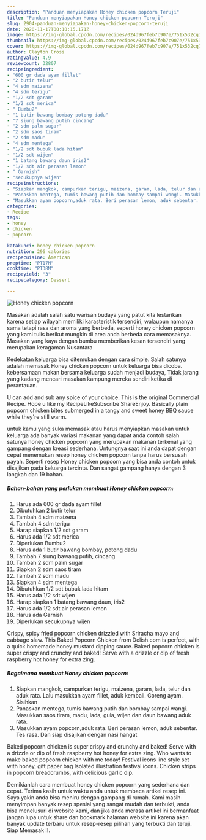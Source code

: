 ```yaml
---
description: "Panduan menyiapakan Honey chicken popcorn Teruji"
title: "Panduan menyiapakan Honey chicken popcorn Teruji"
slug: 2904-panduan-menyiapakan-honey-chicken-popcorn-teruji
date: 2020-11-17T00:10:15.171Z
image: https://img-global.cpcdn.com/recipes/024d967feb7c907e/751x532cq70/honey-chicken-popcorn-foto-resep-utama.jpg
thumbnail: https://img-global.cpcdn.com/recipes/024d967feb7c907e/751x532cq70/honey-chicken-popcorn-foto-resep-utama.jpg
cover: https://img-global.cpcdn.com/recipes/024d967feb7c907e/751x532cq70/honey-chicken-popcorn-foto-resep-utama.jpg
author: Clayton Cross
ratingvalue: 4.9
reviewcount: 32807
recipeingredient:
- "600 gr dada ayam fillet"
- "2 butir telur"
- "4 sdm maizena"
- "4 sdm terigu"
- "1/2 sdt garam"
- "1/2 sdt merica"
- " Bumbu2"
- "1 butir bawang bombay potong dadu"
- "7 siung bawang putih cincang"
- "2 sdm palm sugar"
- "2 sdm saos tiram"
- "2 sdm madu"
- "4 sdm mentega"
- "1/2 sdt bubuk lada hitam"
- "1/2 sdt wijen"
- "1 batang bawang daun iris2"
- "1/2 sdt air perasan lemon"
- " Garnish"
- "secukupnya wijen"
recipeinstructions:
- "Siapkan mangkok, campurkan terigu, maizena, garam, lada, telur dan aduk rata. Lalu masukkan ayam fillet, aduk kembali. Goreng ayam. Sisihkan"
- "Panaskan mentega, tumis bawang putih dan bombay sampai wangi. Masukkan saos tiram, madu, lada, gula, wijen dan daun bawang aduk rata."
- "Masukkan ayam popcorn,aduk rata. Beri perasan lemon, aduk sebentar. Tes rasa. Dan siap disajikan dengan nasi hangat"
categories:
- Recipe
tags:
- honey
- chicken
- popcorn

katakunci: honey chicken popcorn 
nutrition: 296 calories
recipecuisine: American
preptime: "PT17M"
cooktime: "PT38M"
recipeyield: "3"
recipecategory: Dessert

---
```



![Honey chicken popcorn](https://img-global.cpcdn.com/recipes/024d967feb7c907e/751x532cq70/honey-chicken-popcorn-foto-resep-utama.jpg)

Masakan adalah salah satu warisan budaya yang patut kita lestarikan karena setiap wilayah memiliki karasteristik tersendiri, walaupun namanya sama tetapi rasa dan aroma yang berbeda, seperti honey chicken popcorn yang kami tulis berikut mungkin di area anda berbeda cara memasaknya. Masakan yang kaya dengan bumbu memberikan kesan tersendiri yang merupakan keragaman Nusantara

Kedekatan keluarga bisa ditemukan dengan cara simple. Salah satunya adalah memasak Honey chicken popcorn untuk keluarga bisa dicoba. kebersamaan makan bersama keluarga sudah menjadi budaya, Tidak jarang yang kadang mencari masakan kampung mereka sendiri ketika di perantauan.

U can add and sub any spice of your choice. This is the original Commercial Recipe. Hope u like my RecipeLikeSubscribe ShareEnjoy. Basically plain popcorn chicken bites submerged in a tangy and sweet honey BBQ sauce while they&#39;re still warm.

untuk kamu yang suka memasak atau harus menyiapkan masakan untuk keluarga ada banyak variasi makanan yang dapat anda contoh salah satunya honey chicken popcorn yang merupakan makanan terkenal yang gampang dengan kreasi sederhana. Untungnya saat ini anda dapat dengan cepat menemukan resep honey chicken popcorn tanpa harus bersusah payah.
Seperti resep Honey chicken popcorn yang bisa anda contoh untuk disajikan pada keluarga tercinta. Dan sangat gampang hanya dengan 3 langkah dan 19 bahan.


<!--inarticleads1-->

##### Bahan-bahan yang perlukan membuat Honey chicken popcorn:

1. Harus ada 600 gr dada ayam fillet
1. Dibutuhkan 2 butir telur
1. Tambah 4 sdm maizena
1. Tambah 4 sdm terigu
1. Harap siapkan 1/2 sdt garam
1. Harus ada 1/2 sdt merica
1. Diperlukan  Bumbu2
1. Harus ada 1 butir bawang bombay, potong dadu
1. Tambah 7 siung bawang putih, cincang
1. Tambah 2 sdm palm sugar
1. Siapkan 2 sdm saos tiram
1. Tambah 2 sdm madu
1. Siapkan 4 sdm mentega
1. Dibutuhkan 1/2 sdt bubuk lada hitam
1. Harus ada 1/2 sdt wijen
1. Harap siapkan 1 batang bawang daun, iris2
1. Harus ada 1/2 sdt air perasan lemon
1. Harus ada  Garnish
1. Diperlukan secukupnya wijen


Crispy, spicy fried popcorn chicken drizzled with Sriracha mayo and cabbage slaw. This Baked Popcorn Chicken from Delish.com is perfect, with a quick homemade honey mustard dipping sauce. Baked popcorn chicken is super crispy and crunchy and baked! Serve with a drizzle or dip of fresh raspberry hot honey for extra zing. 

<!--inarticleads2-->

##### Bagaimana membuat  Honey chicken popcorn:

1. Siapkan mangkok, campurkan terigu, maizena, garam, lada, telur dan aduk rata. Lalu masukkan ayam fillet, aduk kembali. Goreng ayam. Sisihkan
1. Panaskan mentega, tumis bawang putih dan bombay sampai wangi. Masukkan saos tiram, madu, lada, gula, wijen dan daun bawang aduk rata.
1. Masukkan ayam popcorn,aduk rata. Beri perasan lemon, aduk sebentar. Tes rasa. Dan siap disajikan dengan nasi hangat


Baked popcorn chicken is super crispy and crunchy and baked! Serve with a drizzle or dip of fresh raspberry hot honey for extra zing. Who wants to make baked popcorn chicken with me today! Festival icons line style set with honey, gift paper bag Isolated illustration festival icons. Chicken strips in popcorn breadcrumbs, with delicious garlic dip. 

Demikianlah cara membuat honey chicken popcorn yang sederhana dan cepat. Terima kasih untuk waktu anda untuk membaca artikel resep ini. Saya yakin anda bisa meniru dengan gampang di rumah. Kami masih menyimpan banyak resep spesial yang sangat mudah dan terbukti, anda bisa menelusuri di website kami, dan jika anda merasa artikel ini bermanfaat jangan lupa untuk share dan bookmark halaman website ini karena akan banyak update terbaru untuk resep-resep pilihan yang terbukti dan teruji. Siap Memasak !!. 
